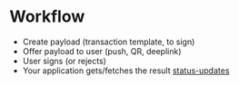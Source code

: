# Workflow

* Create payload (transaction template, to sign)
* Offer payload to user (push, QR, deeplink)
* User signs (or rejects)
* Your application gets/fetches the result [status-updates](status-updates/ "mention")
